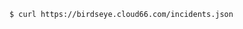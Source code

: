<!-- usedin: [ _includes/_inlines/unknown/General/cloud66-birdseye/cloud66-birdseye_get-the-list-of-all-incidents.md] -->

```
$ curl https://birdseye.cloud66.com/incidents.json
```
